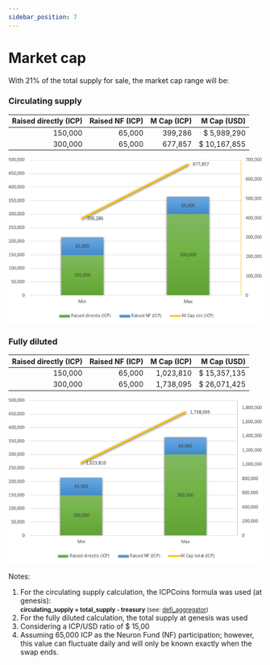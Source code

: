 ```yaml
---
sidebar_position: 7
---
```


# Market cap

With 21% of the total supply for sale, the market cap range will be:

### Circulating supply

| Raised directly (ICP) | Raised NF (ICP) | M Cap (ICP) | M Cap (USD) |
| --------------------: | --------------: | --------------: | --------------: |
| 150,000 | 65,000 | 399,286 | $ 5,989,290 |
| 300,000 | 65,000 | 677,857 | $ 10,167,855 |

![valuation](./img/mcap-circ.png)

### Fully diluted

| Raised directly (ICP) | Raised NF (ICP) | M Cap (ICP) | M Cap (USD) |
| --------------------: | --------------: | --------------: | --------------: |
| 150,000 | 65,000 | 1,023,810 | $ 15,357,135 |
| 300,000 | 65,000 | 1,738,095 | $ 26,071,425 |

![valuation](./img/mcap-total.png)



Notes:
1. For the circulating supply calculation, the ICPCoins formula was used (at genesis):  
<small>**circulating_supply = total_supply - treasury** (see: [defi_aggregator](https://github.com/Neutrinomic/defi_aggregator/blob/4659c3592ababa5e8c94257e26161773e43090df/src/main.mo#L1162))</small>
2. For the fully diluted calculation, the total supply at genesis was used
3. Considering a ICP/USD ratio of $ 15,00
4. Assuming 65,000 ICP as the Neuron Fund (NF) participation; however, this value can fluctuate daily and will only be known exactly when the swap ends.
